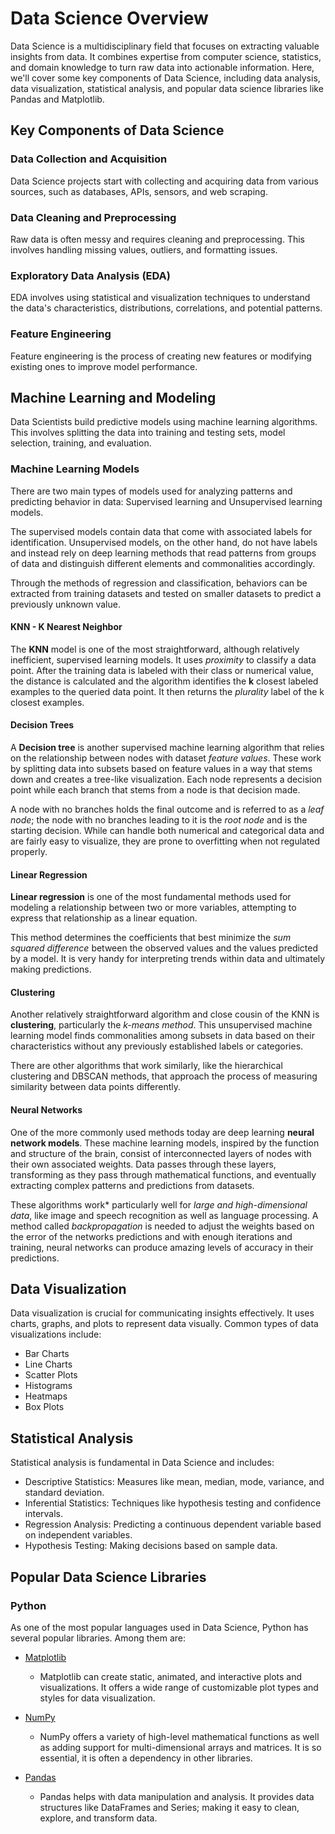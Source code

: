 # Data Science Overview

Data Science is a multidisciplinary field that focuses on extracting valuable insights from data. It combines expertise from computer science, statistics, and domain knowledge to turn raw data into actionable information. Here, we'll cover some key components of Data Science, including data analysis, data visualization, statistical analysis, and popular data science libraries like Pandas and Matplotlib.

## Key Components of Data Science

### Data Collection and Acquisition

Data Science projects start with collecting and acquiring data from various sources, such as databases, APIs, sensors, and web scraping.

### Data Cleaning and Preprocessing

Raw data is often messy and requires cleaning and preprocessing. This involves handling missing values, outliers, and formatting issues.

### Exploratory Data Analysis (EDA)

EDA involves using statistical and visualization techniques to understand the data's characteristics, distributions, correlations, and potential patterns.

### Feature Engineering

Feature engineering is the process of creating new features or modifying existing ones to improve model performance.

## Machine Learning and Modeling

Data Scientists build predictive models using machine learning algorithms. This involves splitting the data into training and testing sets, model selection, training, and evaluation.

### Machine Learning Models

There are two main types of models used for analyzing patterns and predicting behavior in data: Supervised learning and Unsupervised learning models. 

The supervised models contain data that come with associated labels for identification. Unsupervised models, on the other hand, do not have labels and instead rely on deep learning methods that read patterns from groups of data and distinguish different elements and commonalities accordingly. 

Through the methods of regression and classification, behaviors can be extracted from training datasets and tested on smaller datasets to predict a previously unknown value.

#### KNN - K Nearest Neighbor

The **KNN** model is one of the most straightforward, although relatively inefficient, supervised learning models. It uses *proximity* to classify a data point. After the training data is labeled with their class or numerical value, the distance is calculated and the algorithm identifies the **k** closest labeled examples to the queried data point. It then returns the *plurality* label of the k closest examples.

#### Decision Trees

A **Decision tree** is another supervised machine learning algorithm that relies on the relationship between nodes with dataset *feature values*. These work by splitting data into subsets based on feature values in a way that stems down and creates a tree-like visualization. Each node represents a decision point while each branch that stems from a node is that decision made. 

A node with no branches holds the final outcome and is referred to as a *leaf node*; the node with no branches leading to it is the *root node* and is the starting decision. While can handle both numerical and categorical data and are fairly easy to visualize, they are prone to overfitting when not regulated properly.

#### Linear Regression

**Linear regression** is one of the most fundamental methods used for modeling a relationship between two or more variables, attempting to express that relationship as a linear equation.

This method determines the coefficients that best minimize the *sum squared difference* between the observed values and the values predicted by a model. It is very handy for interpreting trends within data and ultimately making predictions.

#### Clustering

Another relatively straightforward algorithm and close cousin of the KNN is **clustering**, particularly the *k-means method*. This unsupervised machine learning model finds commonalities among subsets in data based on their characteristics without any previously established labels or categories. 

There are other algorithms that work similarly, like the hierarchical clustering and DBSCAN methods, that approach the process of measuring similarity between data points differently. 

#### Neural Networks

One of the more commonly used methods today are deep learning **neural network models**. These machine learning models, inspired by the function and structure of the brain, consist of interconnected layers of nodes with their own associated weights. Data passes through these layers, transforming as they pass through mathematical functions, and eventually extracting complex patterns and predictions from datasets. 

These algorithms work* particularly well for *large and high-dimensional data*, like image and speech recognition as well as language processing. A method called *backpropagation* is needed to adjust the weights based on the error of the networks predictions and with enough iterations and training, neural networks can produce amazing levels of accuracy in their predictions.

## Data Visualization

Data visualization is crucial for communicating insights effectively. It uses charts, graphs, and plots to represent data visually. Common types of data visualizations include:

- Bar Charts
- Line Charts
- Scatter Plots
- Histograms
- Heatmaps
- Box Plots

## Statistical Analysis

Statistical analysis is fundamental in Data Science and includes:

- Descriptive Statistics: Measures like mean, median, mode, variance, and standard deviation.
- Inferential Statistics: Techniques like hypothesis testing and confidence intervals.
- Regression Analysis: Predicting a continuous dependent variable based on independent variables.
- Hypothesis Testing: Making decisions based on sample data.

## Popular Data Science Libraries

### Python

As one of the most popular languages used in Data Science, Python has several popular libraries. Among them are:

- [Matplotlib](https://github.com/matplotlib/matplotlib)
  - Matplotlib can create static, animated, and interactive plots and visualizations. It offers a wide range of customizable plot types and styles for data visualization.

- [NumPy](https://github.com/numpy/numpy)
  - NumPy offers a variety of high-level mathematical functions as well as adding support for multi-dimensional arrays and matrices. It is so essential, it is often a dependency in other libraries.

- [Pandas](https://github.com/pandas-dev/pandas)
  - Pandas helps with data manipulation and analysis. It provides data structures like DataFrames and Series; making it easy to clean, explore, and transform data.
